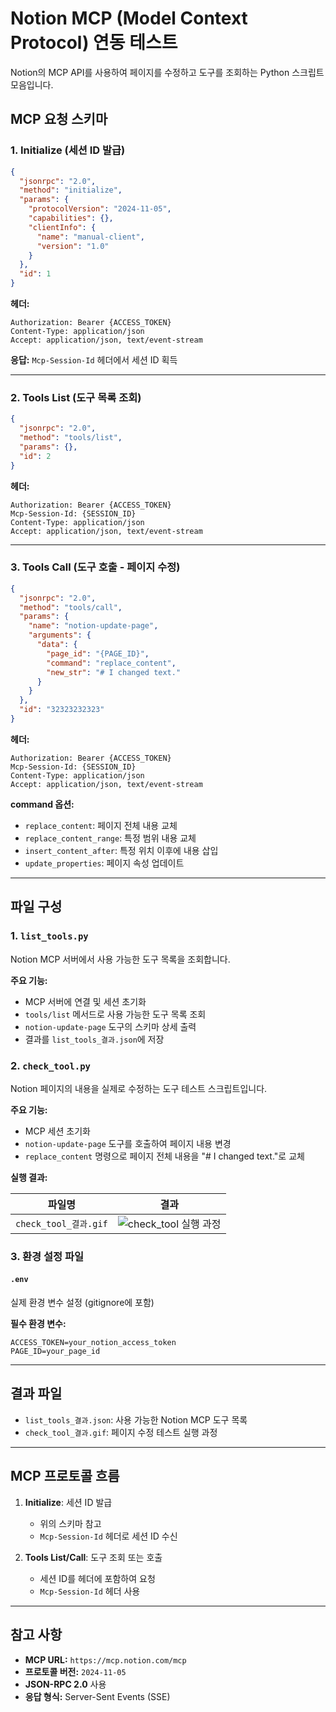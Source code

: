 # Notion MCP (Model Context Protocol) 연동 테스트

Notion의 MCP API를 사용하여 페이지를 수정하고 도구를 조회하는 Python 스크립트 모음입니다.

## MCP 요청 스키마

### 1. Initialize (세션 ID 발급)

```json
{
  "jsonrpc": "2.0",
  "method": "initialize",
  "params": {
    "protocolVersion": "2024-11-05",
    "capabilities": {},
    "clientInfo": {
      "name": "manual-client",
      "version": "1.0"
    }
  },
  "id": 1
}
```

**헤더:**
```
Authorization: Bearer {ACCESS_TOKEN}
Content-Type: application/json
Accept: application/json, text/event-stream
```

**응답:** `Mcp-Session-Id` 헤더에서 세션 ID 획득

---

### 2. Tools List (도구 목록 조회)

```json
{
  "jsonrpc": "2.0",
  "method": "tools/list",
  "params": {},
  "id": 2
}
```

**헤더:**
```
Authorization: Bearer {ACCESS_TOKEN}
Mcp-Session-Id: {SESSION_ID}
Content-Type: application/json
Accept: application/json, text/event-stream
```

---

### 3. Tools Call (도구 호출 - 페이지 수정)

```json
{
  "jsonrpc": "2.0",
  "method": "tools/call",
  "params": {
    "name": "notion-update-page",
    "arguments": {
      "data": {
        "page_id": "{PAGE_ID}",
        "command": "replace_content",
        "new_str": "# I changed text."
      }
    }
  },
  "id": "32323232323"
}
```

**헤더:**
```
Authorization: Bearer {ACCESS_TOKEN}
Mcp-Session-Id: {SESSION_ID}
Content-Type: application/json
Accept: application/json, text/event-stream
```

**command 옵션:**
- `replace_content`: 페이지 전체 내용 교체
- `replace_content_range`: 특정 범위 내용 교체
- `insert_content_after`: 특정 위치 이후에 내용 삽입
- `update_properties`: 페이지 속성 업데이트

---

## 파일 구성

### 1. `list_tools.py`
Notion MCP 서버에서 사용 가능한 도구 목록을 조회합니다.

**주요 기능:**
- MCP 서버에 연결 및 세션 초기화
- `tools/list` 메서드로 사용 가능한 도구 목록 조회
- `notion-update-page` 도구의 스키마 상세 출력
- 결과를 `list_tools_결과.json`에 저장

### 2. `check_tool.py`
Notion 페이지의 내용을 실제로 수정하는 도구 테스트 스크립트입니다.

**주요 기능:**
- MCP 세션 초기화
- `notion-update-page` 도구를 호출하여 페이지 내용 변경
- `replace_content` 명령으로 페이지 전체 내용을 "# I changed text."로 교체

**실행 결과:**

| 파일명 | 결과 |
|--------|------|
| `check_tool_결과.gif` | ![check_tool 실행 과정](check_tool_결과.gif) |

### 3. 환경 설정 파일

#### `.env`
실제 환경 변수 설정 (gitignore에 포함)

**필수 환경 변수:**
```
ACCESS_TOKEN=your_notion_access_token
PAGE_ID=your_page_id
```

---

## 결과 파일

- `list_tools_결과.json`: 사용 가능한 Notion MCP 도구 목록
- `check_tool_결과.gif`: 페이지 수정 테스트 실행 과정

---

## MCP 프로토콜 흐름

1. **Initialize**: 세션 ID 발급
   - 위의 스키마 참고
   - `Mcp-Session-Id` 헤더로 세션 ID 수신

2. **Tools List/Call**: 도구 조회 또는 호출
   - 세션 ID를 헤더에 포함하여 요청
   - `Mcp-Session-Id` 헤더 사용

---

## 참고 사항

- **MCP URL:** `https://mcp.notion.com/mcp`
- **프로토콜 버전:** `2024-11-05`
- **JSON-RPC 2.0** 사용
- **응답 형식:** Server-Sent Events (SSE)
